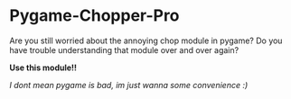 # Pygame-Chopper-Pro
Are you still worried about the annoying chop module in pygame?
Do you have trouble understanding that module over and over again?

**Use this module!!**

*I dont mean pygame is bad, im just wanna some convenience :)*
